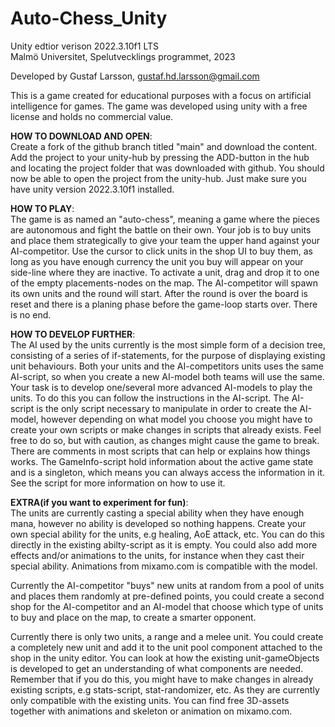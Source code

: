 # Auto-Chess_Unity
Unity edtior verison 2022.3.10f1 LTS <br>
Malmö Universitet, Spelutvecklings programmet, 2023

Developed by Gustaf Larsson, gustaf.hd.larsson@gmail.com

This is a game created for educational purposes with a focus on artificial intelligence for games. 
The game was developed using unity with a free license and holds no commercial value.


**HOW TO DOWNLOAD AND OPEN**: <br>
Create a fork of the github branch titled "main" and download the content. 
Add the project to your unity-hub by pressing the ADD-button in the hub and locating the project folder that was downloaded with github.
You should now be able to open the project from the unity-hub. Just make sure you have unity version 2022.3.10f1 installed.


**HOW TO PLAY**: <br>
The game is as named an "auto-chess", meaning a game where the pieces are autonomous and fight the battle on their own.
Your job is to buy units and place them strategically to give your team the upper hand against your AI-competitor. 
Use the cursor to click units in the shop UI to buy them, as long as you have enough currency the unit you buy will appear on your side-line where they are inactive. 
To activate a unit, drag and drop it to one of the empty placements-nodes on the map. The AI-competitor will spawn its own units and the round will start. After the round is over the board is reset and there is a planing phase before the game-loop starts over. There is no end. 


**HOW TO DEVELOP FURTHER**: <br>
The AI used by the units currently is the most simple form of a decision tree, consisting of a series of if-statements, for the purpose of displaying existing unit behaviours. Both your units and the AI-competitors units uses the same AI-script, so when you create a new AI-model both teams will use the same.
Your task is to develop one/several more advanced AI-models to play the units. To do this you can follow the instructions in the AI-script.
The AI-script is the only script necessary to manipulate in order to create the AI-model, however depending on what model you choose you might have to create your own scripts or make changes in scripts that already exists. Feel free to do so, but with caution, as changes might cause the game to break.
There are comments in most scripts that can help or explains how things works. The GameInfo-script hold information about the active game state and is a singleton, which means you can always access the information in it. See the script for more information on how to use it.


**EXTRA(if you want to experiment for fun)**: <br>
The units are currently casting a special ability when they have enough mana, however no ability is developed so nothing happens. Create your own special ability for the units, e.g healing, AoE attack, etc. You can do this directly in the existing abilty-script as it is empty. You could also add more effects and/or animations to the units, for instance when they cast their special ability. Animations from mixamo.com is compatible with the model.

Currently the AI-competitor "buys" new units at random from a pool of units and places them randomly at pre-defined points, you could create a second shop for the  AI-competitor and an AI-model that choose which type of units to buy and place on the map, to create a smarter opponent.

Currently there is only two units, a range and a melee unit. You could create a completely new unit and add it to the unit pool component attached to the shop in the unity editor. You can look at how the existing unit-gameObjects is developed to get an understanding of what components are needed. Remember that if you do this, you might have to make changes in already existing scripts, e.g stats-script, stat-randomizer, etc. As they are currently only compatible with the existing units. You can find free 3D-assets together with animations and skeleton or animation on mixamo.com.
